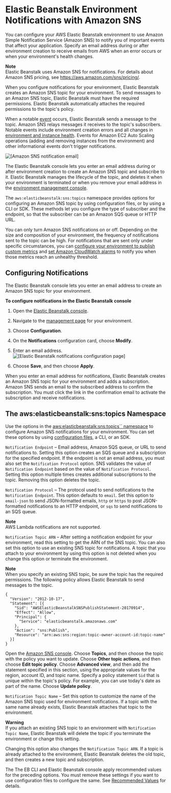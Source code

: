 # Elastic Beanstalk Environment Notifications with Amazon SNS<a name="using-features.managing.sns"></a>

You can configure your AWS Elastic Beanstalk environment to use Amazon Simple Notification Service \(Amazon SNS\) to notify you of important events that affect your application\. Specify an email address during or after environment creation to receive emails from AWS when an error occurs or when your environment's health changes\.

**Note**  
Elastic Beanstalk uses Amazon SNS for notifications\. For details about Amazon SNS pricing, see [https://aws\.amazon\.com/sns/pricing/](https://aws.amazon.com/sns/pricing/)\.

When you configure notifications for your environment, Elastic Beanstalk creates an Amazon SNS topic for your environment\. To send messages to an Amazon SNS topic, Elastic Beanstalk must have the required permissions\. Elastic Beanstalk automatically attaches the required permissions to the topic's policy\.

When a notable [event](using-features.events.md) occurs, Elastic Beanstalk sends a message to the topic\. Amazon SNS relays messages it receives to the topic's subscribers\. Notable events include environment creation errors and all changes in [environment and instance health](health-enhanced.md)\. Events for Amazon EC2 Auto Scaling operations \(adding and removing instances from the environment\) and other informational events don't trigger notifications\.

![\[Amazon SNS notification email\]](http://docs.aws.amazon.com/elasticbeanstalk/latest/dg/images/sns-notification-email.png)

The Elastic Beanstalk console lets you enter an email address during or after environment creation to create an Amazon SNS topic and subscribe to it\. Elastic Beanstalk manages the lifecycle of the topic, and deletes it when your environment is terminated or when you remove your email address in the [environment management console](environments-console.md)\.

The `aws:elasticbeanstalk:sns:topics` namespace provides options for configuring an Amazon SNS topic by using configuration files, or by using a CLI or SDK\. These methods let you configure the type of subscriber and the endpoint, so that the subscriber can be an Amazon SQS queue or HTTP URL\.

You can only turn Amazon SNS notifications on or off\. Depending on the size and composition of your environment, the frequency of notifications sent to the topic can be high\. For notifications that are sent only under specific circumstances, you can [configure your environment to publish custom metrics](health-enhanced-cloudwatch.md) and [set Amazon CloudWatch alarms](using-features.alarms.md) to notify you when those metrics reach an unhealthy threshold\.

## Configuring Notifications<a name="configuration-notifications-console"></a>

The Elastic Beanstalk console lets you enter an email address to create an Amazon SNS topic for your environment\.

**To configure notifications in the Elastic Beanstalk console**

1. Open the [Elastic Beanstalk console](https://console.aws.amazon.com/elasticbeanstalk)\.

1. Navigate to the [management page](environments-console.md) for your environment\.

1. Choose **Configuration**\.

1. On the **Notifications** configuration card, choose **Modify**\.

1. Enter an email address\.  
![\[Elastic Beanstalk notifications configuration page\]](http://docs.aws.amazon.com/elasticbeanstalk/latest/dg/images/aeb-config-sns.png)

1. Choose **Save**, and then choose **Apply**\.

When you enter an email address for notifications, Elastic Beanstalk creates an Amazon SNS topic for your environment and adds a subscription\. Amazon SNS sends an email to the subscribed address to confirm the subscription\. You must click the link in the confirmation email to activate the subscription and receive notifications\.

## The aws:elasticbeanstalk:sns:topics Namespace<a name="configuration-notifications-namespace"></a>

Use the options in the [aws:elasticbeanstalk:sns:topics`` namespace](command-options-general.md#command-options-general-elasticbeanstalksnstopics) to configure Amazon SNS notifications for your environment\. You can set these options by using [configuration files](ebextensions.md), a CLI, or an SDK\.

`Notification Endpoint` – Email address, Amazon SQS queue, or URL to send notifications to\. Setting this option creates an SQS queue and a subscription for the specified endpoint\. If the endpoint is not an email address, you must also set the `Notification Protocol` option\. SNS validates the value of `Notification Endpoint` based on the value of `Notification Protocol`\. Setting this option multiple times creates additional subscriptions to the topic\. Removing this option deletes the topic\.

`Notification Protocol` – The protocol used to send notifications to the `Notification Endpoint`\. This option defaults to `email`\. Set this option to `email-json` to send JSON\-formatted emails, `http` or `https` to post JSON\-formatted notifications to an HTTP endpoint, or `sqs` to send notifications to an SQS queue\.

**Note**  
AWS Lambda notifications are not supported\.

`Notification Topic ARN` – After setting a notification endpoint for your environment, read this setting to get the ARN of the SNS topic\. You can also set this option to use an existing SNS topic for notifications\. A topic that you attach to your environment by using this option is not deleted when you change this option or terminate the environment\.

**Note**  
When you specify an existing SNS topic, be sure the topic has the required permissions\. The following policy allows Elastic Beanstalk to send messages to the topic\.  

```
{
  "Version": "2012-10-17",
  "Statement": [{   
    "Sid": "AWSElasticBeanstalkSNSPublishStatement-20170914",
    "Effect": "Allow",   
    "Principal": {
      "Service": "elasticbeanstalk.amazonaws.com"
    },
    "Action": "sns:Publish",   
    "Resource": "arn:aws:sns:region:topic-owner-account-id:topic-name"
  }]
}
```
Open the [Amazon SNS console](https://console.aws.amazon.com/sns/v2/home)\.
Choose **Topics**, and then choose the topic with the policy you want to update\.
Choose **Other topic actions**, and then choose **Edit topic policy**\.
Choose **Advanced view**, and then add the statement specified in this section, using the appropriate values for the region, account ID, and topic name\. Specify a policy statement `Sid` that is unique within the topic's policy\. For example, you can use today's date as part of the name\.
Choose **Update policy**\.

`Notification Topic Name` – Set this option to customize the name of the Amazon SNS topic used for environment notifications\. If a topic with the same name already exists, Elastic Beanstalk attaches that topic to the environment\.

**Warning**  
If you attach an existing SNS topic to an environment with `Notification Topic Name`, Elastic Beanstalk will delete the topic if you terminate the environment or change this setting\.

Changing this option also changes the `Notification Topic ARN`\. If a topic is already attached to the environment, Elastic Beanstalk deletes the old topic, and then creates a new topic and subscription\.

The The EB CLI and Elastic Beanstalk console apply recommended values for the preceding options\. You must remove these settings if you want to use configuration files to configure the same\. See [Recommended Values](command-options.md#configuration-options-recommendedvalues) for details\.